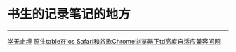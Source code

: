 # 书生的记录笔记的地方

------------

[学无止境](https://github.com/shusheng-github/Recording/issues/1 '学无止境')
[原生table在ios Safari和谷歌Chrome浏览器下td高度自适应兼容问题](https://github.com/shusheng-github/Recording/issues/2 '兼容问题')


